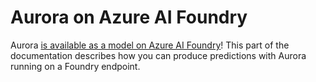 # Aurora on Azure AI Foundry

Aurora [is available as a model on Azure AI Foundry](https://ai.azure.com/explore/models/Aurora/version/2/registry/azureml)!
This part of the documentation describes how you can produce predictions with Aurora running on a Foundry endpoint.
